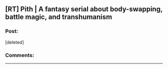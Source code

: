 ## [RT] Pith | A fantasy serial about body-swapping, battle magic, and transhumanism

### Post:

[deleted]

### Comments:

---

